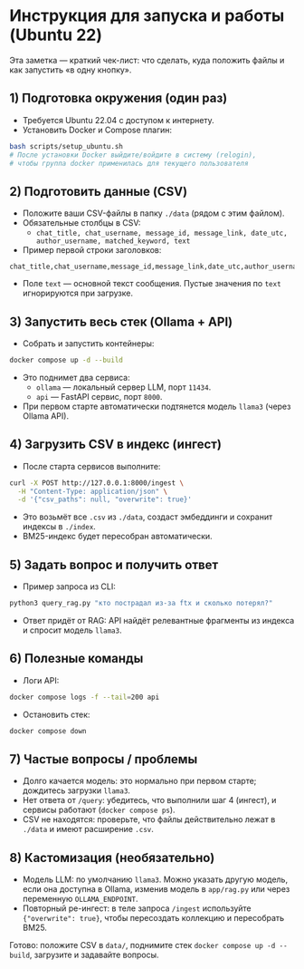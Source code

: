 # Инструкция для запуска и работы (Ubuntu 22)

Эта заметка — краткий чек-лист: что сделать, куда положить файлы и как запустить «в одну кнопку».

## 1) Подготовка окружения (один раз)
- Требуется Ubuntu 22.04 с доступом к интернету.
- Установить Docker и Compose плагин:
```bash
bash scripts/setup_ubuntu.sh
# После установки Docker выйдите/войдите в систему (relogin),
# чтобы группа docker применилась для текущего пользователя
```

## 2) Подготовить данные (CSV)
- Положите ваши CSV-файлы в папку `./data` (рядом с этим файлом).
- Обязательные столбцы в CSV:
  - `chat_title, chat_username, message_id, message_link, date_utc, author_username, matched_keyword, text`
- Пример первой строки заголовков:
```csv
chat_title,chat_username,message_id,message_link,date_utc,author_username,matched_keyword,text
```
- Поле `text` — основной текст сообщения. Пустые значения по `text` игнорируются при загрузке.

## 3) Запустить весь стек (Ollama + API)
- Собрать и запустить контейнеры:
```bash
docker compose up -d --build
```
- Это поднимет два сервиса:
  - `ollama` — локальный сервер LLM, порт `11434`.
  - `api` — FastAPI сервис, порт `8000`.
- При первом старте автоматически подтянется модель `llama3` (через Ollama API).

## 4) Загрузить CSV в индекс (ингест)
- После старта сервисов выполните:
```bash
curl -X POST http://127.0.0.1:8000/ingest \
  -H "Content-Type: application/json" \
  -d '{"csv_paths": null, "overwrite": true}'
```
- Это возьмёт все `.csv` из `./data`, создаст эмбеддинги и сохранит индексы в `./index`.
- BM25-индекс будет пересобран автоматически.

## 5) Задать вопрос и получить ответ
- Пример запроса из CLI:
```bash
python3 query_rag.py "кто пострадал из-за ftx и сколько потерял?"
```
- Ответ придёт от RAG: API найдёт релевантные фрагменты из индекса и спросит модель `llama3`.

## 6) Полезные команды
- Логи API:
```bash
docker compose logs -f --tail=200 api
```
- Остановить стек:
```bash
docker compose down
```

## 7) Частые вопросы / проблемы
- Долго качается модель: это нормально при первом старте; дождитесь загрузки `llama3`.
- Нет ответа от `/query`: убедитесь, что выполнили шаг 4 (ингест), и сервисы работают (`docker compose ps`).
- CSV не находятся: проверьте, что файлы действительно лежат в `./data` и имеют расширение `.csv`.

## 8) Кастомизация (необязательно)
- Модель LLM: по умолчанию `llama3`. Можно указать другую модель, если она доступна в Ollama, изменив модель в `app/rag.py` или через переменную `OLLAMA_ENDPOINT`.
- Повторный ре-ингест: в теле запроса `/ingest` используйте `{"overwrite": true}`, чтобы пересоздать коллекцию и пересобрать BM25.

Готово: положите CSV в `data/`, поднимите стек `docker compose up -d --build`, загрузите и задавайте вопросы.
